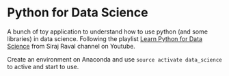 # Python for Data Science

A bunch of toy application to understand how to use python (and some libraries) in data science.
Following the playlist [Learn Python for Data Science](https://www.youtube.com/watch?v=T5pRlIbr6gg&list=PL2-dafEMk2A6QKz1mrk1uIGfHkC1zZ6UU) from Siraj Raval channel on Youtube.

Create an environment on Anaconda and use ```source activate data_science``` to active and start to use.
